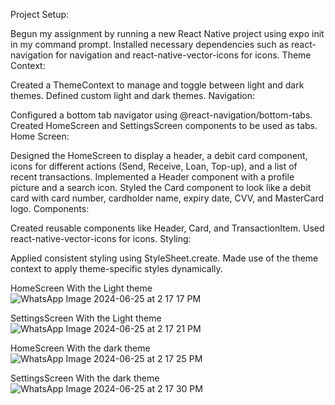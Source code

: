 Project Setup:

Begun my assignment by running a new React Native project using expo init in my command prompt.
Installed necessary dependencies such as react-navigation for navigation and react-native-vector-icons for icons.
Theme Context:

Created a ThemeContext to manage and toggle between light and dark themes.
Defined custom light and dark themes.
Navigation:

Configured a bottom tab navigator using @react-navigation/bottom-tabs.
Created HomeScreen and SettingsScreen components to be used as tabs.
Home Screen:

Designed the HomeScreen to display a header, a debit card component, icons for different actions (Send, Receive, Loan, Top-up), and a list of recent transactions.
Implemented a Header component with a profile picture and a search icon.
Styled the Card component to look like a debit card with card number, cardholder name, expiry date, CVV, and MasterCard logo.
Components:

Created reusable components like Header, Card, and TransactionItem.
Used react-native-vector-icons for icons.
Styling:

Applied consistent styling using StyleSheet.create.
Made use of the theme context to apply theme-specific styles dynamically.


HomeScreen With the Light theme
![WhatsApp Image 2024-06-25 at 2 17 17 PM](https://github.com/Gabby-OG/-rn-assignment5-11222970/assets/148434566/54837e73-ae06-4d00-b4a8-81c65c4b7557)




SettingsScreen With the Light theme
![WhatsApp Image 2024-06-25 at 2 17 21 PM](https://github.com/Gabby-OG/-rn-assignment5-11222970/assets/148434566/5e517774-f629-40ba-94fb-9f5f1e6a6e7b)





HomeScreen With the dark theme
![WhatsApp Image 2024-06-25 at 2 17 25 PM](https://github.com/Gabby-OG/-rn-assignment5-11222970/assets/148434566/a692cf2e-b23e-48cf-b464-4eb392ed78ec)




SettingsScreen With the dark theme
![WhatsApp Image 2024-06-25 at 2 17 30 PM](https://github.com/Gabby-OG/-rn-assignment5-11222970/assets/148434566/5db2f666-8351-4bf6-9c5b-4bbc3d38c45e)


